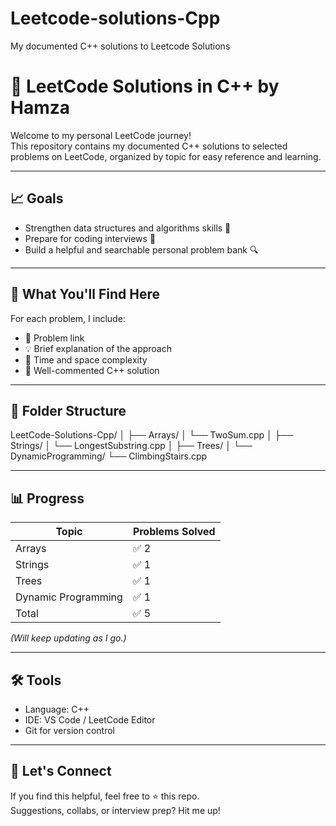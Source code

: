 # Leetcode-solutions-Cpp
My documented C++ solutions to Leetcode Solutions
# 🚀 LeetCode Solutions in C++ by Hamza

Welcome to my personal LeetCode journey!  
This repository contains my documented C++ solutions to selected problems on LeetCode, organized by topic for easy reference and learning.

---

## 📈 Goals

- Strengthen data structures and algorithms skills 💪
- Prepare for coding interviews 🧠
- Build a helpful and searchable personal problem bank 🔍

---

## 🧠 What You'll Find Here

For each problem, I include:
- 🔗 Problem link
- 💡 Brief explanation of the approach
- 🧮 Time and space complexity
- 🧾 Well-commented C++ solution

---

## 📂 Folder Structure

LeetCode-Solutions-Cpp/
│
├── Arrays/
│ └── TwoSum.cpp
│
├── Strings/
│ └── LongestSubstring.cpp
│
├── Trees/
│
└── DynamicProgramming/
└── ClimbingStairs.cpp


---

## 📊 Progress

| Topic               | Problems Solved |
|--------------------|-----------------|
| Arrays             | ✅ 2            |
| Strings            | ✅ 1            |
| Trees              | ✅ 1            |
| Dynamic Programming| ✅ 1            |
| Total              | ✅ 5            |

*(Will keep updating as I go.)*

---

## 🛠 Tools

- Language: C++
- IDE: VS Code / LeetCode Editor
- Git for version control

---

## 🙌 Let's Connect

If you find this helpful, feel free to ⭐️ this repo.  
Suggestions, collabs, or interview prep? Hit me up!

